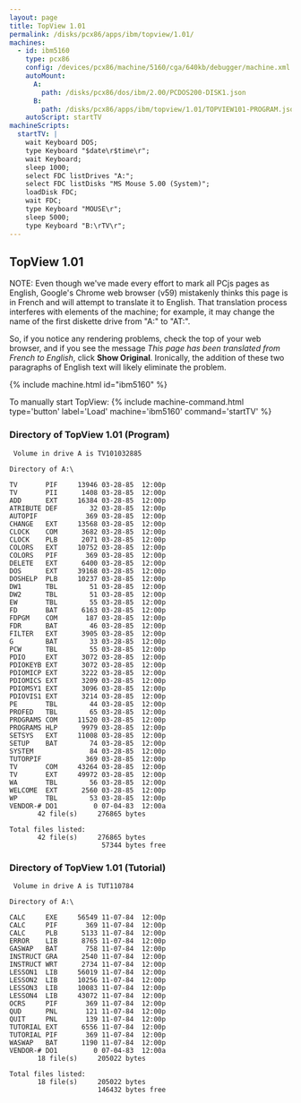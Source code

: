 ```yaml
---
layout: page
title: TopView 1.01
permalink: /disks/pcx86/apps/ibm/topview/1.01/
machines:
  - id: ibm5160
    type: pcx86
    config: /devices/pcx86/machine/5160/cga/640kb/debugger/machine.xml
    autoMount:
      A:
        path: /disks/pcx86/dos/ibm/2.00/PCDOS200-DISK1.json
      B:
        path: /disks/pcx86/apps/ibm/topview/1.01/TOPVIEW101-PROGRAM.json
    autoScript: startTV
machineScripts:
  startTV: |
    wait Keyboard DOS;
    type Keyboard "$date\r$time\r";
    wait Keyboard;
    sleep 1000;
    select FDC listDrives "A:";
    select FDC listDisks "MS Mouse 5.00 (System)";
    loadDisk FDC;
    wait FDC;
    type Keyboard "MOUSE\r";
    sleep 5000;
    type Keyboard "B:\rTV\r";
---
```


TopView 1.01
------------

NOTE: Even though we've made every effort to mark all PCjs pages as English, Google's Chrome web browser (v59)
mistakenly thinks this page is in French and will attempt to translate it to English.  That translation process
interferes with elements of the machine; for example, it may change the name of the first diskette drive from
"A:" to "AT:".

So, if you notice any rendering problems, check the top of your web browser, and if you see the message *This page
has been translated from French to English*, click **Show Original**.  Ironically, the addition of these two
paragraphs of English text will likely eliminate the problem.

{% include machine.html id="ibm5160" %}

To manually start TopView: {% include machine-command.html type='button' label='Load' machine='ibm5160' command='startTV' %}

### Directory of TopView 1.01 (Program)

	 Volume in drive A is TV101032885

	Directory of A:\

	TV       PIF     13946 03-28-85  12:00p
	TV       PII      1408 03-28-85  12:00p
	ADD      EXT     16384 03-28-85  12:00p
	ATRIBUTE DEF        32 03-28-85  12:00p
	AUTOPIF            369 03-28-85  12:00p
	CHANGE   EXT     13568 03-28-85  12:00p
	CLOCK    COM      3682 03-28-85  12:00p
	CLOCK    PLB      2071 03-28-85  12:00p
	COLORS   EXT     10752 03-28-85  12:00p
	COLORS   PIF       369 03-28-85  12:00p
	DELETE   EXT      6400 03-28-85  12:00p
	DOS      EXT     39168 03-28-85  12:00p
	DOSHELP  PLB     10237 03-28-85  12:00p
	DW1      TBL        51 03-28-85  12:00p
	DW2      TBL        51 03-28-85  12:00p
	EW       TBL        55 03-28-85  12:00p
	FD       BAT      6163 03-28-85  12:00p
	FDPGM    COM       187 03-28-85  12:00p
	FDR      BAT        46 03-28-85  12:00p
	FILTER   EXT      3905 03-28-85  12:00p
	G        BAT        33 03-28-85  12:00p
	PCW      TBL        55 03-28-85  12:00p
	PDIO     EXT      3072 03-28-85  12:00p
	PDIOKEYB EXT      3072 03-28-85  12:00p
	PDIOMICP EXT      3222 03-28-85  12:00p
	PDIOMICS EXT      3209 03-28-85  12:00p
	PDIOMSY1 EXT      3096 03-28-85  12:00p
	PDIOVIS1 EXT      3214 03-28-85  12:00p
	PE       TBL        44 03-28-85  12:00p
	PROFED   TBL        65 03-28-85  12:00p
	PROGRAMS COM     11520 03-28-85  12:00p
	PROGRAMS HLP      9979 03-28-85  12:00p
	SETSYS   EXT     11008 03-28-85  12:00p
	SETUP    BAT        74 03-28-85  12:00p
	SYSTEM              84 03-28-85  12:00p
	TUTORPIF           369 03-28-85  12:00p
	TV       COM     43264 03-28-85  12:00p
	TV       EXT     49972 03-28-85  12:00p
	WA       TBL        56 03-28-85  12:00p
	WELCOME  EXT      2560 03-28-85  12:00p
	WP       TBL        53 03-28-85  12:00p
	VENDOR-# DO1         0 07-04-83  12:00a
	       42 file(s)     276865 bytes

	Total files listed:
	       42 file(s)     276865 bytes
	                       57344 bytes free

### Directory of TopView 1.01 (Tutorial)

	 Volume in drive A is TUT110784  

	Directory of A:\

	CALC     EXE     56549 11-07-84  12:00p
	CALC     PIF       369 11-07-84  12:00p
	CALC     PLB      5133 11-07-84  12:00p
	ERROR    LIB      8765 11-07-84  12:00p
	GASWAP   BAT       758 11-07-84  12:00p
	INSTRUCT GRA      2540 11-07-84  12:00p
	INSTRUCT WRT      2734 11-07-84  12:00p
	LESSON1  LIB     56019 11-07-84  12:00p
	LESSON2  LIB     10256 11-07-84  12:00p
	LESSON3  LIB     10083 11-07-84  12:00p
	LESSON4  LIB     43072 11-07-84  12:00p
	OCRS     PIF       369 11-07-84  12:00p
	QUD      PNL       121 11-07-84  12:00p
	QUIT     PNL       139 11-07-84  12:00p
	TUTORIAL EXT      6556 11-07-84  12:00p
	TUTORIAL PIF       369 11-07-84  12:00p
	WASWAP   BAT      1190 11-07-84  12:00p
	VENDOR-# DO1         0 07-04-83  12:00a
	       18 file(s)     205022 bytes

	Total files listed:
	       18 file(s)     205022 bytes
	                      146432 bytes free
